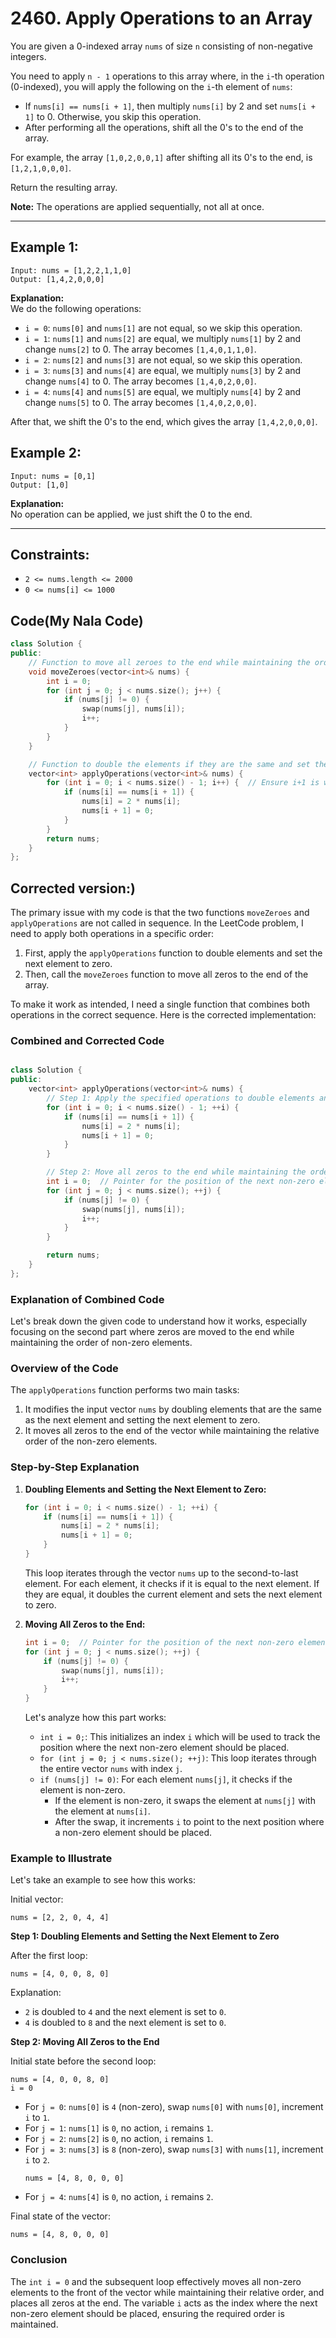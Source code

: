 
# 2460. Apply Operations to an Array

You are given a 0-indexed array `nums` of size `n` consisting of non-negative integers.

You need to apply `n - 1` operations to this array where, in the `i`-th operation (0-indexed), you will apply the following on the `i`-th element of `nums`:

- If `nums[i] == nums[i + 1]`, then multiply `nums[i]` by 2 and set `nums[i + 1]` to 0. Otherwise, you skip this operation.
- After performing all the operations, shift all the 0's to the end of the array.

For example, the array `[1,0,2,0,0,1]` after shifting all its 0's to the end, is `[1,2,1,0,0,0]`.

Return the resulting array.

**Note:** The operations are applied sequentially, not all at once.

---

## Example 1:

```plaintext
Input: nums = [1,2,2,1,1,0]
Output: [1,4,2,0,0,0]
```

**Explanation:**  
We do the following operations:
- `i = 0`: `nums[0]` and `nums[1]` are not equal, so we skip this operation.
- `i = 1`: `nums[1]` and `nums[2]` are equal, we multiply `nums[1]` by 2 and change `nums[2]` to 0. The array becomes `[1,4,0,1,1,0]`.
- `i = 2`: `nums[2]` and `nums[3]` are not equal, so we skip this operation.
- `i = 3`: `nums[3]` and `nums[4]` are equal, we multiply `nums[3]` by 2 and change `nums[4]` to 0. The array becomes `[1,4,0,2,0,0]`.
- `i = 4`: `nums[4]` and `nums[5]` are equal, we multiply `nums[4]` by 2 and change `nums[5]` to 0. The array becomes `[1,4,0,2,0,0]`.

After that, we shift the 0's to the end, which gives the array `[1,4,2,0,0,0]`.

## Example 2:

```plaintext
Input: nums = [0,1]
Output: [1,0]
```

**Explanation:**  
No operation can be applied, we just shift the 0 to the end.

---

## Constraints:

- `2 <= nums.length <= 2000`
- `0 <= nums[i] <= 1000`

## Code(My Nala Code)
```cpp
class Solution {
public:
    // Function to move all zeroes to the end while maintaining the order of non-zero elements
    void moveZeroes(vector<int>& nums) {
        int i = 0;
        for (int j = 0; j < nums.size(); j++) {
            if (nums[j] != 0) {
                swap(nums[j], nums[i]);
                i++;
            }
        }
    }

    // Function to double the elements if they are the same and set the next element to zero
    vector<int> applyOperations(vector<int>& nums) {
        for (int i = 0; i < nums.size() - 1; i++) {  // Ensure i+1 is within bounds
            if (nums[i] == nums[i + 1]) {
                nums[i] = 2 * nums[i];
                nums[i + 1] = 0;
            }
        }
        return nums;
    }
};
```
## Corrected version:)
The primary issue with my code is that the two functions `moveZeroes` and `applyOperations` are not called in sequence. In the LeetCode problem, I need to apply both operations in a specific order:

1. First, apply the `applyOperations` function to double elements and set the next element to zero.
2. Then, call the `moveZeroes` function to move all zeros to the end of the array.

To make it work as intended, I need a single function that combines both operations in the correct sequence. Here is the corrected implementation:

### Combined and Corrected Code

```cpp

class Solution {
public:
    vector<int> applyOperations(vector<int>& nums) {
        // Step 1: Apply the specified operations to double elements and set the next element to zero
        for (int i = 0; i < nums.size() - 1; ++i) {
            if (nums[i] == nums[i + 1]) {
                nums[i] = 2 * nums[i];
                nums[i + 1] = 0;
            }
        }

        // Step 2: Move all zeros to the end while maintaining the order of non-zero elements
        int i = 0;  // Pointer for the position of the next non-zero element
        for (int j = 0; j < nums.size(); ++j) {
            if (nums[j] != 0) {
                swap(nums[j], nums[i]);
                i++;
            }
        }

        return nums;
    }
};
```

### Explanation of Combined Code

Let's break down the given code to understand how it works, especially focusing on the second part where zeros are moved to the end while maintaining the order of non-zero elements.

### Overview of the Code

The `applyOperations` function performs two main tasks:
1. It modifies the input vector `nums` by doubling elements that are the same as the next element and setting the next element to zero.
2. It moves all zeros to the end of the vector while maintaining the relative order of the non-zero elements.

### Step-by-Step Explanation

1. **Doubling Elements and Setting the Next Element to Zero:**
   ```cpp
   for (int i = 0; i < nums.size() - 1; ++i) {
       if (nums[i] == nums[i + 1]) {
           nums[i] = 2 * nums[i];
           nums[i + 1] = 0;
       }
   }
   ```
   This loop iterates through the vector `nums` up to the second-to-last element. For each element, it checks if it is equal to the next element. If they are equal, it doubles the current element and sets the next element to zero.

2. **Moving All Zeros to the End:**
   ```cpp
   int i = 0;  // Pointer for the position of the next non-zero element
   for (int j = 0; j < nums.size(); ++j) {
       if (nums[j] != 0) {
           swap(nums[j], nums[i]);
           i++;
       }
   }
   ```

   Let's analyze how this part works:
   
   - `int i = 0;`: This initializes an index `i` which will be used to track the position where the next non-zero element should be placed.
   - `for (int j = 0; j < nums.size(); ++j)`: This loop iterates through the entire vector `nums` with index `j`.
   - `if (nums[j] != 0)`: For each element `nums[j]`, it checks if the element is non-zero.
     - If the element is non-zero, it swaps the element at `nums[j]` with the element at `nums[i]`.
     - After the swap, it increments `i` to point to the next position where a non-zero element should be placed.

### Example to Illustrate

Let's take an example to see how this works:

Initial vector:
```
nums = [2, 2, 0, 4, 4]
```

**Step 1: Doubling Elements and Setting the Next Element to Zero**

After the first loop:
```
nums = [4, 0, 0, 8, 0]
```

Explanation:
- `2` is doubled to `4` and the next element is set to `0`.
- `4` is doubled to `8` and the next element is set to `0`.

**Step 2: Moving All Zeros to the End**

Initial state before the second loop:
```
nums = [4, 0, 0, 8, 0]
i = 0
```

- For `j = 0`: `nums[0]` is `4` (non-zero), swap `nums[0]` with `nums[0]`, increment `i` to `1`.
- For `j = 1`: `nums[1]` is `0`, no action, `i` remains `1`.
- For `j = 2`: `nums[2]` is `0`, no action, `i` remains `1`.
- For `j = 3`: `nums[3]` is `8` (non-zero), swap `nums[3]` with `nums[1]`, increment `i` to `2`.
  ```
  nums = [4, 8, 0, 0, 0]
  ```
- For `j = 4`: `nums[4]` is `0`, no action, `i` remains `2`.

Final state of the vector:
```
nums = [4, 8, 0, 0, 0]
```

### Conclusion

The `int i = 0` and the subsequent loop effectively moves all non-zero elements to the front of the vector while maintaining their relative order, and places all zeros at the end. The variable `i` acts as the index where the next non-zero element should be placed, ensuring the required order is maintained.
